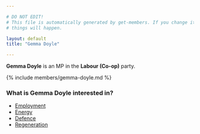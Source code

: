 ```yaml
---

# DO NOT EDIT!
# This file is automatically generated by get-members. If you change it, bad
# things will happen.

layout: default
title: "Gemma Doyle"

---
```


**Gemma Doyle** is an MP in the **Labour (Co-op)** party.

{% include members/gemma-doyle.md %}

### What is Gemma Doyle interested in?


* [Employment](/interests/employment.html)
* [Energy](/interests/energy.html)
* [Defence](/interests/defence.html)
* [Regeneration](/interests/regeneration.html)
